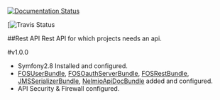 [![Documentation Status](https://readthedocs.org/projects/symfony2-rest/badge/?version=latest)](http://symfony2-rest.readthedocs.io/en/latest/?badge=latest)

[![Travis Status](https://travis-ci.org/mertoksuz/symfony2-rest.svg?branch=master)

##Rest API
Rest API for which projects needs an api.

#v1.0.0

  - Symfony2.8 Installed and configured.
  - [FOSUserBundle](https://github.com/FriendsOfSymfony/FOSUserBundle), [FOSOauthServerBundle](https://github.com/FriendsOfSymfony/FOSOAuthServerBundle), [FOSRestBundle](https://github.com/FriendsOfSymfony/FOSRestBundle), [JMSSerializerBundle](https://github.com/schmittjoh/JMSSerializerBundle), [NelmioApiDocBundle](https://github.com/nelmio/NelmioApiDocBundle) added and configured.
  - API Security & Firewall configured.
